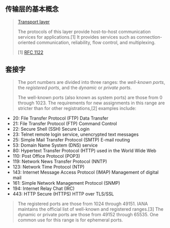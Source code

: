 ## 传输层的基本概念
> [Transport layer](https://en.wikipedia.org/wiki/Transport_layer)
>
> The protocols of this layer provide host-to-host communication services for applications.[1] It provides services such as connection-oriented communication, reliability, flow control, and multiplexing.
>
> [1] [RFC 1122](https://tools.ietf.org/html/rfc1122)

## 套接字
>
>
> The port numbers are divided into three ranges: the *well-known ports*, the *registered ports*, and the *dynamic* or *private ports*.
>
> The well-known ports (also known as system ports) are those from 0 through 1023. The requirements for new assignments in this range are stricter than for other registrations,[2] examples include:
  
+ 20: File Transfer Protocol (FTP) Data Transfer
+ 21: File Transfer Protocol (FTP) Command Control
+ 22: Secure Shell (SSH) Secure Login
+ 23: Telnet remote login service, unencrypted text messages
+ 25: Simple Mail Transfer Protocol (SMTP) E-mail routing
+ 53: Domain Name System (DNS) service
+ 80: Hypertext Transfer Protocol (HTTP) used in the World Wide Web
+ 110: Post Office Protocol (POP3)
+ 119: Network News Transfer Protocol (NNTP)
+ 123: Network Time Protocol (NTP)
+ 143: Internet Message Access Protocol (IMAP) Management of digital mail
+ 161: Simple Network Management Protocol (SNMP)
+ 194: Internet Relay Chat (IRC)
+ 443: HTTP Secure (HTTPS) HTTP over TLS/SSL

> The registered ports are those from 1024 through 49151. IANA maintains the official list of well-known and registered ranges.[3] The dynamic or private ports are those from 49152 through 65535. One common use for this range is for ephemeral ports.




